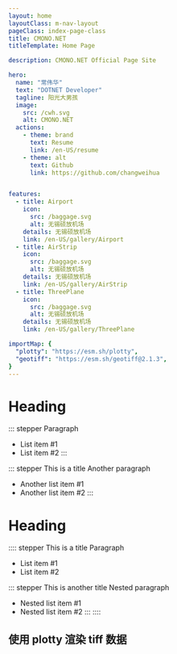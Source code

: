 ```yaml
---
layout: home
layoutClass: m-nav-layout
pageClass: index-page-class
title: CMONO.NET
titleTemplate: Home Page

description: CMONO.NET Official Page Site

hero:
  name: "常伟华"
  text: "DOTNET Developer"
  tagline: 阳光大男孩
  image:
    src: /cwh.svg
    alt: CMONO.NET
  actions:
    - theme: brand
      text: Resume
      link: /en-US/resume
    - theme: alt
      text: Github
      link: https://github.com/changweihua


features:
  - title: Airport
    icon:
      src: /baggage.svg
      alt: 无锡硕放机场
    details: 无锡硕放机场
    link: /en-US/gallery/Airport
  - title: AirStrip
    icon:
      src: /baggage.svg
      alt: 无锡硕放机场
    details: 无锡硕放机场
    link: /en-US/gallery/AirStrip
  - title: ThreePlane
    icon:
      src: /baggage.svg
      alt: 无锡硕放机场
    details: 无锡硕放机场
    link: /en-US/gallery/ThreePlane

importMap: {
  "plotty": "https://esm.sh/plotty",
  "geotiff": "https://esm.sh/geotiff@2.1.3",
}
---
```


<SkillRadar />

# Heading

::: stepper
Paragraph

- List item #1
- List item #2
:::

::: stepper This is a title
Another paragraph

- Another list item #1
- Another list item #2
:::

# Heading

:::: stepper This is a title
Paragraph

- List item #1
- List item #2

::: stepper This is another title
Nested paragraph

- Nested list item #1
- Nested list item #2
:::
::::

## 使用 plotty 渲染 tiff 数据

<sfc-playground src="../src/components/FireWorks.vue" language="vue" title="plotty" desc="plotty渲染"></sfc-playground>

<script lang="ts" setup>
import SkillRadar from '@/components/SkillRadar.vue';
</script>

<style lang="less" scoped>
@media only screen and (max-width: 768px) {
  /** add more styles */
  .stepper .card,
  /** default moves left */
  .stepper-content .vp-code-group {
    margin-left: -3rem;
  }
}
</style>
